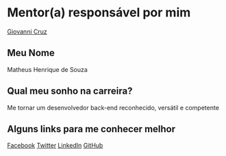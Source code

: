 # Mentor(a) responsável por mim

[Giovanni Cruz](https://github.com/training-center/mentoria/blob/master/profiles/mentors/profiles/giovannicruz97.md)

## Meu Nome

Matheus Henrique de Souza

## Qual meu sonho na carreira?

Me tornar um desenvolvedor back-end reconhecido, versátil e competente

## Alguns links para me conhecer melhor

[Facebook](https://www.facebook.com/mh.matheussouza)
[Twitter](https://twitter.com/mh_matheussouza)
[LinkedIn](https://www.linkedin.com/in/matheushsouza)
[GitHub](https://www.github.com/matheus-souza)